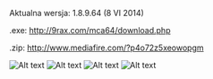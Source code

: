 Aktualna wersja: 1.8.9.64 (8 VI 2014)

.exe: http://9rax.com/mca64/download.php

.zip: http://www.mediafire.com/?p4o72z5xeowopgm

![Alt text](http://i.imgur.com/rykthrz.png)
![Alt text](http://i.imgur.com/sg5C04B.png)
![Alt text](http://i.imgur.com/rE3Ad5g.png)
![Alt text](http://i.imgur.com/HTO2ym6.png)
